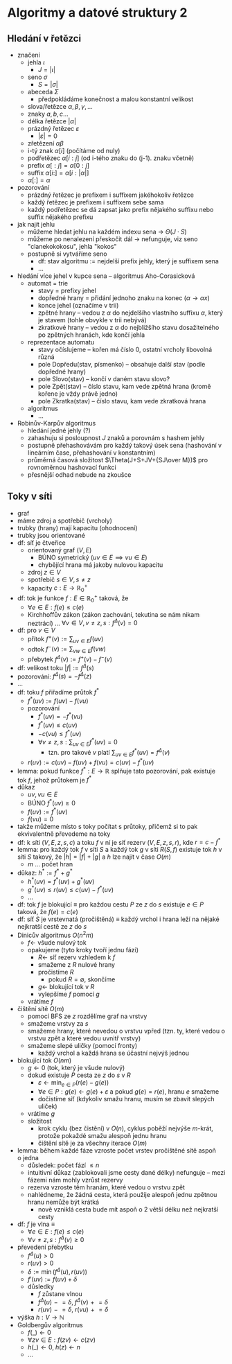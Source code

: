 # Algoritmy a datové struktury 2

## Hledání v řetězci

- značení
	- jehla $\iota$
		- $J=|\iota|$
	- seno $\sigma$
		- $S=|\sigma|$
	- abeceda $\Sigma$
		- předpokládáme konečnost a malou konstantní velikost
	- slova/řetězce $\alpha,\beta,\gamma,\dots$
	- znaky $a,b,c\dots$
	- délka řetězce $|\alpha|$
	- prázdný řetězec $\varepsilon$
		- $|\varepsilon|=0$
	- zřetězení $\alpha\beta$
	- i-tý znak $\alpha[i]$ (počítáme od nuly)
	- podřetězec $\alpha[i:j]$ (od i-tého znaku do (j-1). znaku včetně)
	- prefix $\alpha[:j]=\alpha[0:j]$
	- suffix $\alpha[i:]=\alpha[i:|\alpha|]$
	- $\alpha[:]=\alpha$
- pozorování
	- prázdný řetězec je prefixem i suffixem jakéhokoliv řetězce
	- každý řetězec je prefixem i suffixem sebe sama
	- každý podřetězec se dá zapsat jako prefix nějakého suffixu nebo suffix nějakého prefixu
- jak najít jehlu
	- můžeme hledat jehlu na každém indexu sena → $\Theta(J\cdot S)$
	- můžeme po nenalezení přeskočit dál → nefunguje, viz seno "clanekokokosu", jehla "kokos"
	- postupně si vytváříme seno
		- df: stav algoritmu := nejdelší prefix jehly, který je suffixem sena
		- …
- hledání více jehel v kupce sena – algoritmus Aho-Corasicková
	- automat = trie
		- stavy = prefixy jehel
		- dopředné hrany = přidání jednoho znaku na konec ($\alpha\to\alpha x$)
		- konce jehel (označíme v trii)
		- zpětné hrany – vedou z $\alpha$ do nejdelšího vlastního suffixu $\alpha$, který je stavem (tohle obvykle v trii nebývá)
		- zkratkové hrany – vedou z $\alpha$ do nejbližšího stavu dosažitelného po zpětných hranách, kde končí jehla
	- reprezentace automatu
		- stavy očíslujeme – kořen má číslo 0, ostatní vrcholy libovolná různá
		- pole Dopředu(stav, písmenko) – obsahuje další stav (podle dopředné hrany)
		- pole Slovo(stav) – končí v daném stavu slovo?
		- pole Zpět(stav) – číslo stavu, kam vede zpětná hrana (kromě kořene je vždy právě jedno)
		- pole Zkratka(stav) – číslo stavu, kam vede zkratková hrana
	- algoritmus
		- …
- Robinův-Karpův algoritmus
	- hledání jedné jehly (?)
	- zahashuju si posloupnost $J$ znaků a porovnám s hashem jehly
	- postupně přehashovávám pro každý takový úsek sena (hashování v lineárním čase, přehashování v konstantním)
	- průměrná časová složitost $\Theta(J+S+JV+{SJ\over M})$ pro rovnoměrnou hashovací funkci
	- přesnější odhad nebude na zkoušce

## Toky v síti

- graf
- máme zdroj a spotřebič (vrcholy)
- trubky (hrany) mají kapacitu (ohodnocení)
- trubky jsou orientované
- df: síť je čtveřice
	- orientovaný graf $(V,E)$
		- BÚNO symetrický ($uv\in E\implies vu\in E$)
		- chybějící hrana má jakoby nulovou kapacitu
	- zdroj $z\in V$
	- spotřebič $s\in V,\,s\neq z$
	- kapacity $c:E\to\mathbb R_0^+$
- df: tok je funkce $f:E\in\mathbb R_0^+$ taková, že
	- $\forall e\in E:f(e)\leq c(e)$
	- Kirchhoffův zákon (zákon zachování, tekutina se nám nikam neztrácí) … $\forall v\in V,\,v\neq z,s:f^\Delta(v)=0$
- df: pro $v\in V$
	- přítok $f^+(v):=\sum_{uv\in E} f(uv)$
	- odtok $f^-(v):=\sum_{vw\in E}f(vw)$
	- přebytek $f^\Delta(v):=f^+(v)-f^-(v)$
- df: velikost toku $|f|:=f^\Delta(s)$
- pozorování: $f^\Delta(s)=-f^\Delta(z)$
- …
- df: toku $f$ přiřadíme průtok $f^*$
	- $f^*(uv):=f(uv)-f(vu)$
	- pozorování
		- $f^*(uv)=-f^*(vu)$
		- $f^*(uv)\leq c(uv)$
		- $-c(vu)\leq f^*(uv)$
		- $\forall v\neq z,s:\sum_{uv\in E}f^*(uv)=0$
			- tzn. pro takové $v$ platí $\sum_{uv\in E}f^*(uv)=f^\Delta(v)$
	- $r(uv):=c(uv)-f(uv)+f(vu)=c(uv)-f^*(uv)$
- lemma: pokud funkce $f^*:E\to\mathbb R$ splňuje tato pozorování, pak existuje tok $f$, jehož průtokem je $f^*$
- důkaz
	- $uv,vu\in E$
	- BÚNO $f^*(uv)\geq 0$
	- $f(uv):=f^*(uv)$
	- $f(vu)=0$
- takže můžeme místo s toky počítat s průtoky, přičemž si to pak ekvivalentně převedeme na toky
- df: k síti $(V,E,z,s,c)$ a toku $f$ v ní je síť rezerv $(V,E,z,s,r)$, kde $r=c-f^*$
- lemma: pro každý tok $f$ v síti $S$ a každý tok $g$ v síti $R(S,f)$ existuje tok $h$ v síti $S$ takový, že $|h|=|f|+|g|$ a $h$ lze najít v čase $O(m)$
	- $m$ … počet hran
- důkaz: $h^*:=f^*+g^*$
	- $h^*(uv)=f^*(uv)+g^*(uv)$
	- $g^*(uv)\leq r(uv)\leq c(uv)-f^*(uv)$
	- …
- df: tok $f$ je blokující $\equiv$ pro každou cestu $P$ ze $z$ do $s$ existuje $e\in P$ taková, že $f(e)=c(e)$
- df: síť $S$ je vrstevnatá (pročištěná) $\equiv$ každý vrchol i hrana leží na nějaké nejkratší cestě ze $z$ do $s$
- Dinicův algoritmus $O(n^2m)$
	- $f\leftarrow$ všude nulový tok
	- opakujeme (tyto kroky tvoří jednu fázi)
		- $R\leftarrow$ síť rezerv vzhledem k $f$
		- smažeme z $R$ nulové hrany
		- pročistíme $R$
			- pokud $R=\emptyset$, skončíme
		- $g\leftarrow$ blokující tok v $R$
		- vylepšíme $f$ pomocí $g$
	- vrátíme $f$
- čištění sítě $O(m)$
	- pomocí BFS ze $z$ rozdělíme graf na vrstvy
	- smažeme vrstvy za $s$
	- smažeme hrany, které nevedou o vrstvu vpřed (tzn. ty, které vedou o vrstvu zpět a které vedou uvnitř vrstvy)
	- smažeme slepé uličky (pomocí fronty)
		- každý vrchol a každá hrana se účastní nejvýš jednou
- blokující tok $O(nm)$
	- $g\leftarrow 0$ (tok, který je všude nulový)
	- dokud existuje $P$ cesta ze $z$ do $s$ v $R$
		- $\varepsilon\leftarrow\min_{e\in P}(r(e)-g(e))$
		- $\forall e\in P: g(e)\leftarrow g(e)+\varepsilon$ a pokud $g(e)=r(e)$, hranu $e$ smažeme
		- dočistíme síť (kdykoliv smažu hranu, musím se zbavit slepých uliček)
	- vrátíme $g$
	- složitost
		- krok cyklu (bez čistění) v $O(n)$, cyklus poběží nejvýše $m$-krát, protože pokaždé smažu alespoň jednu hranu
		- čištění sítě je za všechny iterace $O(m)$
- lemma: během každé fáze vzroste počet vrstev pročištěné sítě aspoň o jedna
	- důsledek: počet fází $\leq n$
	- intuitivní důkaz (zablokovali jsme cesty dané délky) nefunguje – mezi fázemi nám mohly vzrůst rezervy
	- rezerva vzroste těm hranám, které vedou o vrstvu zpět
	- nahlédneme, že žádná cesta, která použije alespoň jednu zpětnou hranu nemůže být krátká
		- nově vzniklá cesta bude mít aspoň o 2 větší délku než nejkratší cesty
- df: $f$ je vlna $\equiv$
	- $\forall e\in E:f(e)\leq c(e)$
	- $\forall v\neq z,s: f^\Delta(v)\geq 0$
- převedení přebytku
	- $f^\Delta(u)\gt 0$
	- $r(uv)\gt 0$
	- $\delta:=\min(f^\Delta(u),r(uv))$
	- $f'(uv):=f(uv)+\delta$
	- důsledky
		- $f$ zůstane vlnou
		- $f^\Delta(u)\mathrel{-}=\delta,\;f^\Delta(v)\mathrel{+}=\delta$
		- $r(uv)\mathrel{-}=\delta,\;r(vu)\mathrel{+}=\delta$
- výška $h:V\to\mathbb N$
- Goldbergův algoritmus
	- $f(\_)\leftarrow0$
	- $\forall zv\in E: f(zv)\leftarrow c(zv)$
	- $h(\_)\leftarrow 0,\;h(z)\leftarrow n$
	- …
